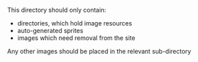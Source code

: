 This directory should only contain:

* directories, which hold image resources
* auto-generated sprites
* images which need removal from the site

Any other images should be placed in the relevant sub-directory
